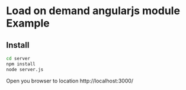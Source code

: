 Load on demand angularjs module Example
=======================================

Install
-------

```bash
cd server
npm install
node server.js
```

Open you browser to location http://localhost:3000/

